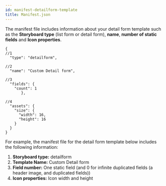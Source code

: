```yaml
---
id: manifest-detailform-template
title: Manifest.json
---
```


The manifest file includes information about your detail form template such as the **Storyboard type** (list form or detail form), **name**, **number of static fields** and **Icon properties**.


```
{
//1
  "type": "detailform",

//2
  "name": "Custom Detail form",

//3
  "fields": {
    "count": 1
       },

//4
  "assets": {
    "size": {
      "width": 16,
      "height": 16
    }
  }
}

```

For example, the manifest file for the detail form template below includes the following information:

1. **Storyboard type:** detailform
2. **Template Name:** Custom Detail form
3. **Field number:** One static field (and 0 for infinite duplicated fields (a header image, and duplicated fields))
4. **Icon properties:** Icon width and height
